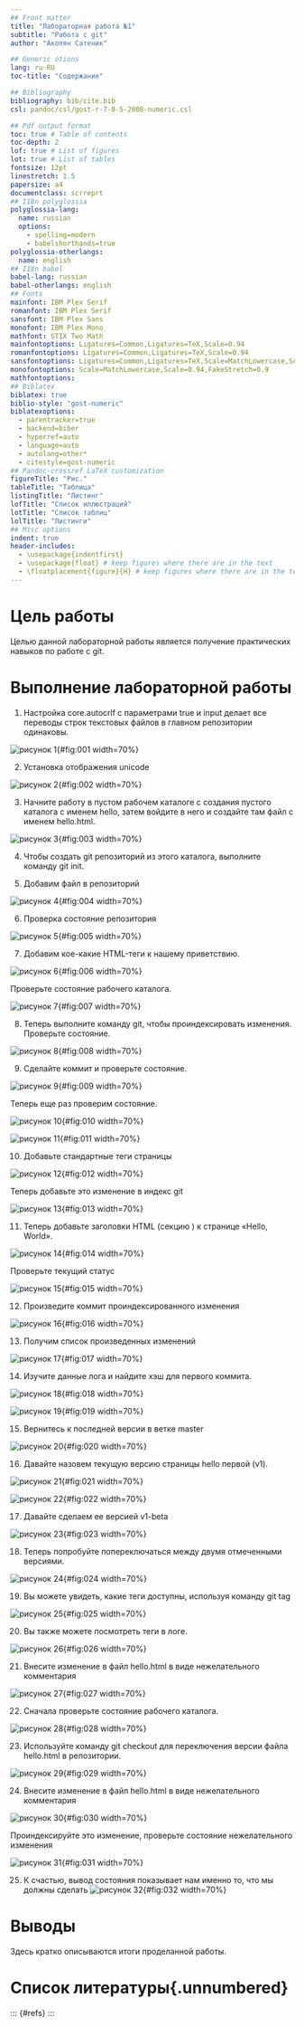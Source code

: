 ```yaml
---
## Front matter
title: "Лабораторная работа №1"
subtitle: "Работа с git"
author: "Акопян Сатеник"

## Generic otions
lang: ru-RU
toc-title: "Содержание"

## Bibliography
bibliography: bib/cite.bib
csl: pandoc/csl/gost-r-7-0-5-2008-numeric.csl

## Pdf output format
toc: true # Table of contents
toc-depth: 2
lof: true # List of figures
lot: true # List of tables
fontsize: 12pt
linestretch: 1.5
papersize: a4
documentclass: scrreprt
## I18n polyglossia
polyglossia-lang:
  name: russian
  options:
	- spelling=modern
	- babelshorthands=true
polyglossia-otherlangs:
  name: english
## I18n babel
babel-lang: russian
babel-otherlangs: english
## Fonts
mainfont: IBM Plex Serif
romanfont: IBM Plex Serif
sansfont: IBM Plex Sans
monofont: IBM Plex Mono
mathfont: STIX Two Math
mainfontoptions: Ligatures=Common,Ligatures=TeX,Scale=0.94
romanfontoptions: Ligatures=Common,Ligatures=TeX,Scale=0.94
sansfontoptions: Ligatures=Common,Ligatures=TeX,Scale=MatchLowercase,Scale=0.94
monofontoptions: Scale=MatchLowercase,Scale=0.94,FakeStretch=0.9
mathfontoptions:
## Biblatex
biblatex: true
biblio-style: "gost-numeric"
biblatexoptions:
  - parentracker=true
  - backend=biber
  - hyperref=auto
  - language=auto
  - autolang=other*
  - citestyle=gost-numeric
## Pandoc-crossref LaTeX customization
figureTitle: "Рис."
tableTitle: "Таблица"
listingTitle: "Листинг"
lofTitle: "Список иллюстраций"
lotTitle: "Список таблиц"
lolTitle: "Листинги"
## Misc options
indent: true
header-includes:
  - \usepackage{indentfirst}
  - \usepackage{float} # keep figures where there are in the text
  - \floatplacement{figure}{H} # keep figures where there are in the text
---
```


# Цель работы

Целью данной лабораторной работы является получение практических навыков по работе с git.


# Выполнение лабораторной работы

1. Настройка core.autocrlf с параметрами true и input делает все переводы
строк текстовых файлов в главном репозитории одинаковы.

![рисунок 1 ](image/1.png){#fig:001 width=70%}

2. Установка отображения unicode

![рисунок 2 ](image/2.png){#fig:002 width=70%}

3. Начните работу в пустом рабочем каталоге с создания пустого каталога с именем
hello, затем войдите в него и создайте там файл с именем hello.html.

![рисунок 3 ](image/3.png){#fig:003 width=70%}

4. Чтобы создать git репозиторий из этого каталога, выполните команду git init.

5. Добавим файл в репозиторий

![рисунок 4](image/4.png){#fig:004 width=70%}

6. Проверка состояние репозитория

![рисунок 5](image/5.png){#fig:005 width=70%}

7. Добавим кое-какие HTML-теги к нашему приветствию. 

![рисунок 6](image/6.png){#fig:006 width=70%}

Проверьте состояние рабочего каталога.

![рисунок 7](image/7.png){#fig:007 width=70%}

8. Теперь выполните команду git, чтобы проиндексировать изменения. Проверьте
состояние.

![рисунок 8](image/8.png){#fig:008 width=70%}

9. Сделайте коммит и проверьте состояние.

![рисунок 9](image/9.png){#fig:009 width=70%}

Теперь еще раз проверим состояние.

![рисунок 10](image/10.png){#fig:010 width=70%}

![рисунок 11](image/11.png){#fig:011 width=70%}


10. Добавьте стандартные теги страницы

![рисунок 12](image/12.png){#fig:012 width=70%}

Теперь добавьте это изменение в индекс git

![рисунок 13](image/13.png){#fig:013 width=70%}

11. Теперь добавьте заголовки HTML (секцию <head>) к странице «Hello, World».

![рисунок 14](image/14.png){#fig:014 width=70%}

Проверьте текущий статус

![рисунок 15](image/15.png){#fig:015 width=70%}

12. Произведите коммит проиндексированного изменения

![рисунок 16](image/18.png){#fig:016 width=70%}

13. Получим список произведенных изменений

![рисунок 17](image/19.png){#fig:017 width=70%}

14. Изучите данные лога и найдите хэш для первого коммита.

![рисунок 18](image/20.png){#fig:018 width=70%}

![рисунок 19](image/21.png){#fig:019 width=70%}

15. Вернитесь к последней версии в ветке master

![рисунок 20](image/22.png){#fig:020 width=70%}

16. Давайте назовем текущую версию страницы hello первой (v1).

![рисунок 21](image/23.png){#fig:021 width=70%}

![рисунок 22](image/24.png){#fig:022 width=70%}

17. Давайте сделаем ее версией v1-beta

![рисунок 23](image/25.png){#fig:023 width=70%}

18. Теперь попробуйте попереключаться между двумя отмеченными версиями.

![рисунок 24](image/26.png){#fig:024 width=70%}

19. Вы можете увидеть, какие теги доступны, используя команду git tag

![рисунок 25](image/27.png){#fig:025 width=70%}

20. Вы также можете посмотреть теги в логе.

![рисунок 26](image/28.png){#fig:026 width=70%}

21. Внесите изменение в файл hello.html в виде нежелательного комментария

![рисунок 27](image/30.png){#fig:027 width=70%}

22. Сначала проверьте состояние рабочего каталога.

![рисунок 28](image/31.png){#fig:028 width=70%}

23. Используйте команду git checkout для переключения версии файла hello.html в репозитории.

![рисунок 29](image/32.png){#fig:029 width=70%}

24. Внесите изменение в файл hello.html в виде нежелательного комментария

![рисунок 30](image/33.png){#fig:030 width=70%}

Проиндексируйте это изменение, проверьте состояние нежелательного изменения

![рисунок 31](image/34.png){#fig:031 width=70%}

25. К счастью, вывод состояния показывает нам именно то, что мы должны сделать
![рисунок 32](image/35.png){#fig:032 width=70%}


# Выводы

Здесь кратко описываются итоги проделанной работы.

# Список литературы{.unnumbered}

::: {#refs}
:::

